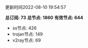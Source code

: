更新时间2022-08-10 19:54:57

**总订阅: 73**
**总节点: 1860**
**有效节点: 644**
- ss节点: 426
- trojan节点: 149
- v2ray节点: 69
